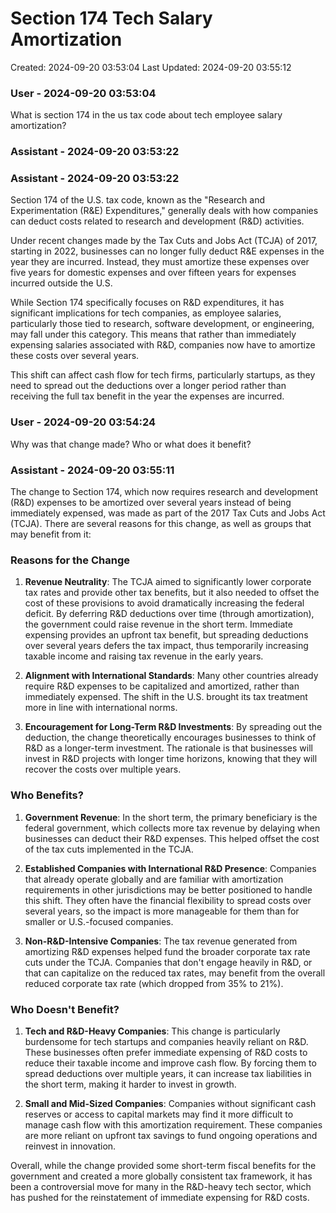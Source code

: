 # Section 174 Tech Salary Amortization

Created: 2024-09-20 03:53:04
Last Updated: 2024-09-20 03:55:12

### User - 2024-09-20 03:53:04

What is section 174 in the us tax code about tech employee salary amortization?

### Assistant - 2024-09-20 03:53:22



### Assistant - 2024-09-20 03:53:22

Section 174 of the U.S. tax code, known as the "Research and Experimentation (R&E) Expenditures," generally deals with how companies can deduct costs related to research and development (R&D) activities. 

Under recent changes made by the Tax Cuts and Jobs Act (TCJA) of 2017, starting in 2022, businesses can no longer fully deduct R&E expenses in the year they are incurred. Instead, they must amortize these expenses over five years for domestic expenses and over fifteen years for expenses incurred outside the U.S.

While Section 174 specifically focuses on R&D expenditures, it has significant implications for tech companies, as employee salaries, particularly those tied to research, software development, or engineering, may fall under this category. This means that rather than immediately expensing salaries associated with R&D, companies now have to amortize these costs over several years.

This shift can affect cash flow for tech firms, particularly startups, as they need to spread out the deductions over a longer period rather than receiving the full tax benefit in the year the expenses are incurred.

### User - 2024-09-20 03:54:24

Why was that change made? Who or what does it benefit?

### Assistant - 2024-09-20 03:55:11

The change to Section 174, which now requires research and development (R&D) expenses to be amortized over several years instead of being immediately expensed, was made as part of the 2017 Tax Cuts and Jobs Act (TCJA). There are several reasons for this change, as well as groups that may benefit from it:

### Reasons for the Change
1. **Revenue Neutrality**: The TCJA aimed to significantly lower corporate tax rates and provide other tax benefits, but it also needed to offset the cost of these provisions to avoid dramatically increasing the federal deficit. By deferring R&D deductions over time (through amortization), the government could raise revenue in the short term. Immediate expensing provides an upfront tax benefit, but spreading deductions over several years defers the tax impact, thus temporarily increasing taxable income and raising tax revenue in the early years.

2. **Alignment with International Standards**: Many other countries already require R&D expenses to be capitalized and amortized, rather than immediately expensed. The shift in the U.S. brought its tax treatment more in line with international norms.

3. **Encouragement for Long-Term R&D Investments**: By spreading out the deduction, the change theoretically encourages businesses to think of R&D as a longer-term investment. The rationale is that businesses will invest in R&D projects with longer time horizons, knowing that they will recover the costs over multiple years.

### Who Benefits?
1. **Government Revenue**: In the short term, the primary beneficiary is the federal government, which collects more tax revenue by delaying when businesses can deduct their R&D expenses. This helped offset the cost of the tax cuts implemented in the TCJA.

2. **Established Companies with International R&D Presence**: Companies that already operate globally and are familiar with amortization requirements in other jurisdictions may be better positioned to handle this shift. They often have the financial flexibility to spread costs over several years, so the impact is more manageable for them than for smaller or U.S.-focused companies.

3. **Non-R&D-Intensive Companies**: The tax revenue generated from amortizing R&D expenses helped fund the broader corporate tax rate cuts under the TCJA. Companies that don't engage heavily in R&D, or that can capitalize on the reduced tax rates, may benefit from the overall reduced corporate tax rate (which dropped from 35% to 21%).

### Who Doesn't Benefit?
1. **Tech and R&D-Heavy Companies**: This change is particularly burdensome for tech startups and companies heavily reliant on R&D. These businesses often prefer immediate expensing of R&D costs to reduce their taxable income and improve cash flow. By forcing them to spread deductions over multiple years, it can increase tax liabilities in the short term, making it harder to invest in growth.

2. **Small and Mid-Sized Companies**: Companies without significant cash reserves or access to capital markets may find it more difficult to manage cash flow with this amortization requirement. These companies are more reliant on upfront tax savings to fund ongoing operations and reinvest in innovation.

Overall, while the change provided some short-term fiscal benefits for the government and created a more globally consistent tax framework, it has been a controversial move for many in the R&D-heavy tech sector, which has pushed for the reinstatement of immediate expensing for R&D costs.

